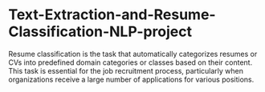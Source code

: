 # Text-Extraction-and-Resume-Classification-NLP-project

Resume classification is the task that automatically categorizes resumes or CVs into predefined domain categories or classes based on their content. This task is essential for the job recruitment process, particularly when organizations receive a large number of applications for various positions.
